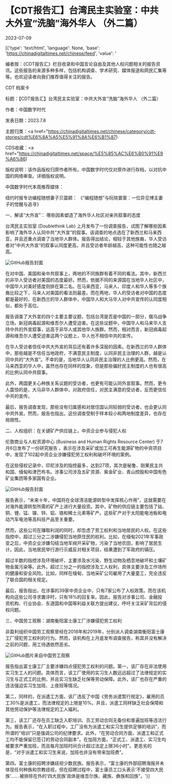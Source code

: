 # 【CDT报告汇】台湾民主实验室：中共大外宣“洗脑”海外华人 （外二篇）

2023-07-09

[{'type': 'text/html', 'language': None, 'base': 'https://chinadigitaltimes.net/chinese/feed', 'value': '













编者按：《CDT报告汇》栏目收录和中国言论自由及其他人权问题相关的报告资讯。这些报告的来源多种多样，包括机构调查、学术研究、媒体报道和网民汇集等等。也欢迎读者向我们推荐值得关注的报告。





CDT 档案卡

标题：【CDT报告汇】台湾民主实验室：中共大外宣“洗脑”海外华人 （外二篇）

作者：中国数字时代

发表日期：2023.7.8

主题归类：<a href="https://chinadigitaltimes.net/chinese/category/cdt-stories/cdt%E6%8A%A5%E5%91%8A%E6%B1%87)

CDS收藏：<a href="https://chinadigitaltimes.net/space/%E5%85%AC%E6%B0%91%E9%A6%86)

版权说明：该作品版权归原作者所有。中国数字时代仅对原作进行存档，以对抗中国的网络审查。详细版权说明。





中国数字时代本周推荐媒体：

纽约时报专访编程随想妻子贝震颖： 《“编程随想”与阮晓寰案：一位异见博主妻子的觉醒与追寻》

一、解读“大外宣”： 哪些因素塑造了海外华人社区对亲共叙事的态度

台湾民主实验室  (Doublethink Lab) 上月发布了一份调查报告，试图了解哪些因素影响了海外华人认同中共“大外宣”的叙事。该调查的地点选在了新西兰和马来西亚，并且还重点调查了当地华人群体。报告得出结论，相较于其他族裔，华人受访者对“中共大外宣“的叙事认同度更高，并且受访者年龄越高，这种可能性也随之越高。

![GitHub](https://chinadigitaltimes.net/chinese/files/2023/07/20230616-Unpacking-the-Power-of-Propaganda-The-Factors-in-Shaping-Overseas-Chinese-Communities-Attitudes-Towards-Pro-CCP-Narratives.jpg)报告封面

在对中国、美国和亲中共叙事上，两地的不同族群有着不同的看法。其中，新西兰的非华人受访者对美国的态度最好。然而，依据不同的来源国在当地华人社区中，中国华人对美好感度则排在第二名。在马来西亚，马来人、印度人和华人等多个族裔比较之下，马来人对美国的看法则最差。而在两地，华人的受访者对中国的态度都是最好的，在新西兰的华人群体中，中国华人和大马华人对中共宣传的认同度相似，都处于高位。

报告调查了大外宣的四个主要主要议题，包括台湾是否是中国的一部分，俄乌战争立场，新冠病毒起源和维吾尔人遭受迫害。在这些议题中，中国华人和马来华人支持中共的外宣叙事，远高于非华人或其他华人族群。然而，相对而言，新冠病毒起源和维吾尔人遭受迫害这两个议题上，华人也不相信中共的宣传。

在华人受访者信任中共大外宣的背后还有着许多深层的因素。在新西兰的华人群体中，那些越是不信任当地政府，不满意民主制度，认同非民主治理的人群，越是认同中共的“大外宣”。不幸的是，当地华人认同非民主治理的人比例更高。然而，在马来西亚的华人中，虽然也存在同样的现象，但是那些偏好民主制度的人也有很高的比例认同中共叙事。

此外，两国更关心种族关系议题的受访者，也更有可能认同外宣叙事。然而，更令人震惊的是，大马非华人群体中，对政府信任，对民主满意的受访者，反而更信任中共的宣传。

最后，报告调查发现，那些没有归属感和对居住国认同较弱的受访者，也会更认同中共外宣。然而，报告也指出，这份调查受制于样本较小和两地制度差异，也存在局限性。

二、人权组织：在关键矿产供应链上，中资企业参与侵犯人权

伦敦商业与人权资源中心 (Business and Human Rights Resource Center) 于7月6日发布了一份研究报告 ，表示在涉及采矿或加工可再生能源矿物的中资项目中，发现了102起中资企业涉嫌侵犯劳工权利和破坏环境的案例。

在这些侵权记录中，印尼涉及的指控最多，达到27项，其次是秘鲁、刚果民主共和国、缅甸和津巴布韦。涉事公司涉及五矿资源、紫金矿业、青山控股和中国有色矿业集团等多家国有企业。

![GitHub](https://chinadigitaltimes.net/chinese/files/2023/07/2023_China_TMT_briefing_SC-1.jpg)报告封面

报告表示，“未来十年，中国将在全球清洁能源转型中发挥核心作用”，这就需要在对海外能源转型所需的矿产上进行大量投资。其中，矿物的供应链主要包括了钴、铜、锂、锰、镍、锌、铝、铬和稀土元素等矿产。这些矿产对于太阳能电池板和电动汽车电池等高科技产品至关重要。

然而，这些公司在赚取利润的同时，却忽虑了劳工权利和当地居民的人权。在这些指控中，超过三分之二涉嫌侵犯当地原住民的权利。比如，在缅甸2021年军事政变之后，中资企业涉嫌勾结当地军阀开采矿物，污染了当地农田，影响了居民生计。因此，当地居民举行游行示威反对相关项目，结果遭到了军政府的镇压。

超过半数的指控涉及环境破坏，主要涉及水污染，野生动物及栖息地破坏和土壤矿物金属污染等。此外，超过三分之一的指控涉及工人权利，具体主要涉及工作场所的健康和安全风险。比如，同样在缅甸，当地采矿公司雇用了大量童工，完全违反了联合国的相关规定。

最后，报告指出，在涉事的39家中资企业中，只有7家公布了人权政策。而在该机构向这些公司寻求置评时，只有18%的回复率。因此，报告对涉事公司、金融投资机构、行业协会、东道国和中国等利益关联方提出建议，呼吁关注采矿背后的侵权问题。

三、中国劳工观察：湖南衡阳富士康工厂涉嫌侵犯劳工权利

非盈利组织中国劳工观察曾经在2018年和2019年，分别派人调查湖南衡阳富士康工厂侵犯劳工权利的行为。然而，该机构在上月底发布调查报告，称其并没有解决之前的问题，用工待遇依然恶劣。

![GitHub](https://chinadigitaltimes.net/chinese/files/2023/07/Picture1.jpg)图片来自中国劳工观察

报告指出富士康工厂主要涉嫌四点侵犯劳工权利的问题。第一，该厂存在非法使用实习生工人的问题。具体而言，该工厂使用的实习生人数远远超过了法律规定的实习生与正式工的比例，并且实习生缺乏社保等劳动保障。此外，该厂也存在严重的违法强迫实习生加班、上夜班等情况。

第二，同样的，在派遣工方面，该厂违反了中国《劳务派遣暂行规定》，雇用的员工30%是派遣工，而法律规定的上限是10%。并且，派遣工同样缺乏社会保障和其他劳动保护等法律规定的工人福利。

第三，该工厂还存在员工缺乏入职培训、员工劳动合同无备份和普遍加班等违法行为。报告表示，“在入职过程中，工厂没有为派遣工和实习生提供足够的培训”，而所谓的“培训”只是强调公司的纪律要求。此外，“在劳动合同方面，派遣工和正式工均不能保留已签订的劳动合同副本”。在加班方面，“正式工、派遣工、实习生均被要求严重加班，而且每月加班时间合计超过法定上限36小时”。更恶劣的是，“对于派遣工和实习生来说，加班也并没有带来加班费”。

第四，富士康的招聘涉嫌歧视少数民族。报告表示，“富士康的外部招聘海报并未体现任何种族和宗教歧视，但在招聘过程中，富士康员工口头表示‘不接受四大民族’…….被排除在外的‘四大民族’具体是维吾尔族、藏族、彝族和回族”。'}]